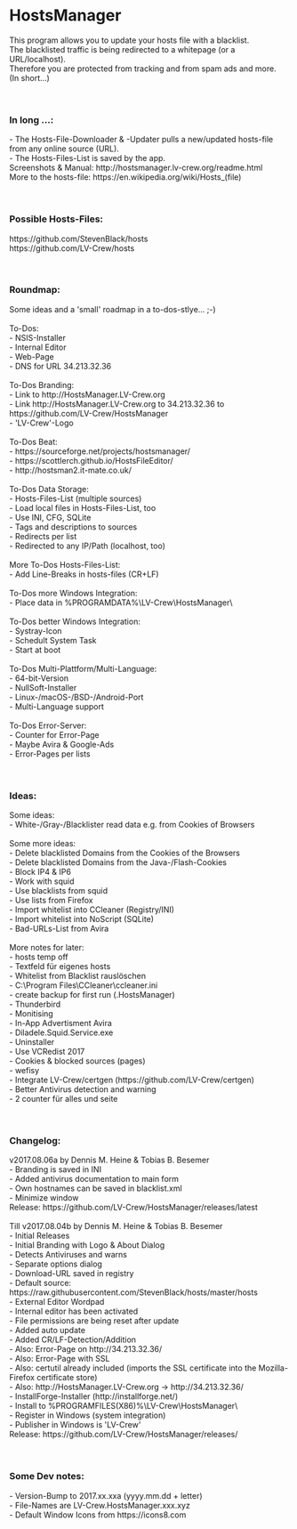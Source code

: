 # HostsManager
This program allows you to update your hosts file with a blacklist.<br>
The blacklisted traffic is being redirected to a whitepage (or a URL/localhost).<br>
Therefore you are protected from tracking and from spam ads and more.<br>
(In short...)<br>
<br>
<br>
<h3><b>In long ...:</b></h3>
- The Hosts-File-Downloader & -Updater pulls a new/updated hosts-file from any online source (URL).<br>
- The Hosts-Files-List is saved by the app.<br>
Screenshots & Manual: http://hostsmanager.lv-crew.org/readme.html<br>
More to the hosts-file: https://en.wikipedia.org/wiki/Hosts_(file)<br>
<br>
<br>
<h3><b>Possible Hosts-Files:</b></h3>
https://github.com/StevenBlack/hosts<br>
https://github.com/LV-Crew/hosts<br>
<br>
<br>
<h3><b>Roundmap:</b></h3>
Some ideas and a 'small' roadmap in a to-dos-stlye... ;-)<br>
<br>
To-Dos:<br>
- NSIS-Installer<br>
- Internal Editor<br>
- Web-Page<br>
- DNS for URL 34.213.32.36<br>
<br>
To-Dos Branding:<br>
- Link to  http://HostsManager.LV-Crew.org<br>
- Link http://HostsManager.LV-Crew.org to 34.213.32.36 to https://github.com/LV-Crew/HostsManager<br>
- 'LV-Crew'-Logo<br>
<br>
To-Dos Beat:<br>
- https://sourceforge.net/projects/hostsmanager/<br>
- https://scottlerch.github.io/HostsFileEditor/<br>
- http://hostsman2.it-mate.co.uk/<br>
<br>
To-Dos Data Storage:<br>
- Hosts-Files-List (multiple sources)<br>
- Load local files in Hosts-Files-List, too<br>
- Use INI, CFG, SQLite<br>
- Tags and descriptions to sources<br>
- Redirects per list<br>
- Redirected to any IP/Path (localhost, too)<br>
<br>
More To-Dos Hosts-Files-List:<br>
- Add Line-Breaks in hosts-files (CR+LF)<br>
<br>
To-Dos more Windows Integration:<br>
- Place data in %PROGRAMDATA%\LV-Crew\HostsManager\<br>
<br>
To-Dos better Windows Integration:<br>
- Systray-Icon<br>
- Schedult System Task<br>
- Start at boot<br>
<br>
To-Dos Multi-Plattform/Multi-Language:<br>
- 64-bit-Version<br>
- NullSoft-Installer<br>
- Linux-/macOS-/BSD-/Android-Port<br>
- Multi-Language support<br>
<br>
To-Dos Error-Server:<br>
- Counter for Error-Page<br>
- Maybe Avira & Google-Ads<br>
- Error-Pages per lists<br>
<br>
<br>
<h3><b>Ideas:</b></h3>
Some ideas:<br>
- White-/Gray-/Blacklister read data e.g. from Cookies of Browsers<br>
<br>
Some more ideas:<br>
- Delete blacklisted Domains from the Cookies of the Browsers<br>
- Delete blacklisted Domains from the Java-/Flash-Cookies<br>
- Block IP4 & IP6<br>
- Work with squid<br>
- Use blacklists from squid<br>
- Use lists from Firefox<br>
- Import whitelist into CCleaner (Registry/INI)<br>
- Import whitelist into NoScript (SQLite)<br>
- Bad-URLs-List from Avira<br>
<br>
More notes for later:<br>
- hosts temp off<br>
- Textfeld für eigenes hosts<br>
- Whitelist from Blacklist rauslöschen<br>
- C:\Program Files\CCleaner\ccleaner.ini<br>
- create backup for first run (.HostsManager)<br>
- Thunderbird<br>
- Monitising<br>
- In-App Advertisment Avira<br>
- Diladele.Squid.Service.exe<br>
- Uninstaller<br>
- Use VCRedist 2017<br>
- Cookies & blocked sources (pages)<br>
- wefisy<br>
- Integrate LV-Crew/certgen (https://github.com/LV-Crew/certgen)<br>
- Better Antivirus detection and warning<br>
- 2 counter für alles und seite<br>
<br>
<br>
<h3><b>Changelog:</b></h3>
v2017.08.06a by Dennis M. Heine & Tobias B. Besemer<br>
- Branding is saved in INI<br>
- Added antivirus documentation to main form<br>
- Own hostnames can be saved in blacklist.xml<br>
- Minimize window<br>
Release: https://github.com/LV-Crew/HostsManager/releases/latest<br>
<br>
Till v2017.08.04b by Dennis M. Heine & Tobias B. Besemer<br>
- Initial Releases<br>
- Initial Branding with Logo & About Dialog<br>
- Detects Antiviruses and warns<br>
- Separate options dialog<br>
- Download-URL saved in registry<br>
- Default source: https://raw.githubusercontent.com/StevenBlack/hosts/master/hosts<br>
- External Editor Wordpad<br>
- Internal editor has been activated<br>
- File permissions are being reset after update<br>
- Added auto update<br>
- Added CR/LF-Detection/Addition<br>
- Also: Error-Page on http://34.213.32.36/<br>
- Also: Error-Page with SSL<br>
- Also: certutil already included (imports the SSL certificate into the Mozilla-Firefox certificate store)<br>
- Also: http://HostsManager.LV-Crew.org -> http://34.213.32.36/<br>
- InstallForge-Installer (http://installforge.net/)<br>
- Install to %PROGRAMFILES(X86)%\LV-Crew\HostsManager\<br>
- Register in Windows (system integration)<br>
- Publisher in Windows is 'LV-Crew'<br>
Release: https://github.com/LV-Crew/HostsManager/releases/<br>
<br>
<br>
<h3><b>Some Dev notes:</b></h3>
- Version-Bump to 2017.xx.xxa (yyyy.mm.dd + letter)<br>
- File-Names are LV-Crew.HostsManager.xxx.xyz<br>
- Default Window Icons from https://icons8.com<br>
